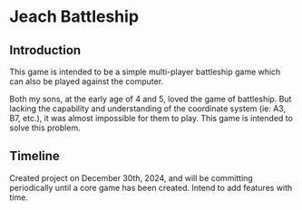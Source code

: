 # Jeach Battleship

## Introduction

This game is intended to be a simple multi-player battleship game which can also be played against the computer.

Both my sons, at the early age of 4 and 5, loved the game of battleship. But lacking the capability and understanding of the coordinate system (ie: A3, B7, etc.), it was almost impossible for them to play. This game is intended to solve this problem.

## Timeline

Created project on December 30th, 2024, and will be committing periodically until a core game has been created. Intend to add features with time.
